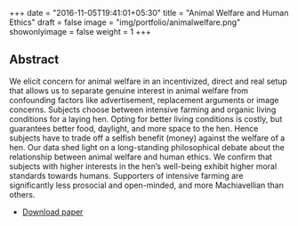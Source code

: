 +++
date = "2016-11-05T19:41:01+05:30"
title = "Animal Welfare and Human Ethics"
draft = false
image = "img/portfolio/animalwelfare.png"
showonlyimage = false
weight = 1
+++

<!--more-->

## Abstract

We elicit concern for animal welfare in an incentivized, direct and real setup that allows us to separate genuine interest in animal welfare from confounding factors like advertisement, replacement arguments or image concerns. Subjects choose between intensive farming and organic living conditions for a laying hen. Opting for better living conditions is costly, but guarantees better food, daylight, and more space to the hen. Hence subjects have to trade off  a selfish benefit (money) against the welfare of a hen. Our data shed light on a long-standing philosophical debate about the relationship between animal welfare and human ethics. We confirm that subjects with higher interests in the hen’s well-being exhibit higher moral standards towards humans. Supporters of intensive farming are significantly less prosocial and open-minded, and more Machiavellian than others.


* [Download paper](/doc/AnimalWelfareAndHumanEthics.pdf)